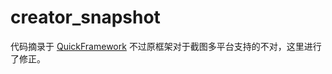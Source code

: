 # creator_snapshot
代码摘录于 [QuickFramework](https://gitee.com/top-discover/QuickFramework)
不过原框架对于截图多平台支持的不对，这里进行了修正。